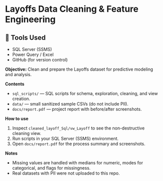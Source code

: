 # Layoffs Data Cleaning & Feature Engineering
## 🧰 Tools Used
- SQL Server (SSMS)
- Power Query / Excel
- GitHub (for version control)

**Objective:** Clean and prepare the Layoffs dataset for predictive modeling and analysis.

**Contents**
- `sql_scripts/` — SQL scripts for schema, exploration, cleaning, and view creation.
- `data/` — small sanitized sample CSVs (do not include PII).
- `docs/report.pdf` — project report with before/after screenshots.

**How to use**
1. Inspect `cleaned_layoff_Sql/vw_Layoff` to see the non-destructive cleaning view.
2. Run scripts in your SQL Server (SSMS) environment.
3. Open `docs/report.pdf` for the process summary and screenshots.

**Notes**
- Missing values are handled with medians for numeric, modes for categorical, and flags for missingness.
- Real datasets with PII were not uploaded to this repo.
